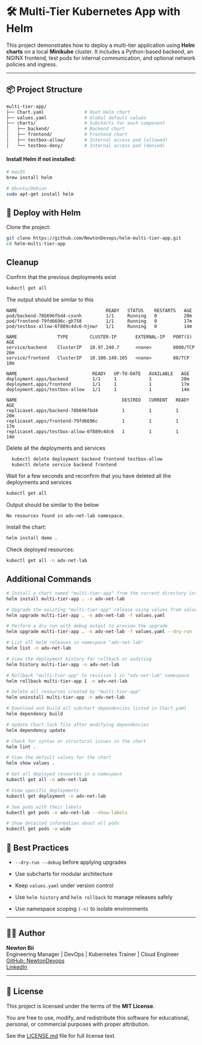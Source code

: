 # 🛠️ Multi-Tier Kubernetes App with Helm

This project demonstrates how to deploy a multi-tier application using **Helm charts** on a local **Minikube** cluster. It includes a Python-based backend, an NGINX frontend, test pods for internal communication, and optional network policies and ingress.

---

## 📦 Project Structure

```bash
multi-tier-app/
├── Chart.yaml               # Root Helm chart
├── values.yaml              # Global default values
├── charts/                  # Subcharts for each component
│   ├── backend/             # Backend chart
│   ├── frontend/            # Frontend chart
│   ├── testbox-allow/       # Internal access pod (allowed)
│   └── testbox-deny/        # Internal access pod (denied)
```

#### Install Helm if not installed:

```bash
# macOS
brew install helm

# Ubuntu/Debian
sudo apt-get install helm
```

## 🔧 Deploy with Helm

Clone the project:

```bash
git clone https://github.com/NewtonDevops/helm-multi-tier-app.git
cd helm-multi-tier-app
```

## Cleanup

Confirm that the previous deployments exist

```bash
kubectl get all
```
The output should be similar to this

``` pgsql
NAME                                 READY   STATUS    RESTARTS   AGE
pod/backend-78b696fbd4-cxvnh         1/1     Running   0          20m
pod/frontend-79fd6696c-gh758         1/1     Running   0          17m
pod/testbox-allow-6f889c4dc6-hjnwr   1/1     Running   0          14m

NAME               TYPE        CLUSTER-IP       EXTERNAL-IP   PORT(S)    AGE
service/backend    ClusterIP   10.97.240.7      <none>        8080/TCP   26m
service/frontend   ClusterIP   10.100.149.105   <none>        80/TCP     18m

NAME                            READY   UP-TO-DATE   AVAILABLE   AGE
deployment.apps/backend         1/1     1            1           20m
deployment.apps/frontend        1/1     1            1           17m
deployment.apps/testbox-allow   1/1     1            1           14m

NAME                                       DESIRED   CURRENT   READY   AGE
replicaset.apps/backend-78b696fbd4         1         1         1       20m
replicaset.apps/frontend-79fd6696c         1         1         1       17m
replicaset.apps/testbox-allow-6f889c4dc6   1         1         1       14m

```

Delete all the deployments and services

```bash
  kubectl delete deployment backend frontend testbox-allow
  kubectl delete service backend frontend
```
Wait for a few seconds and reconfirm that you have deleted all the deployments and services

```bash
kubectl get all
```
Output should be similar to the below

```pgslq
No resources found in adv-net-lab namespace.
```

Install the chart:

```bash
helm install demo . 
```
Check deployed resources:

```bash
kubectl get all -n adv-net-lab

```

## Additional Commands
```bash
# Install a chart named "multi-tier-app" from the current directory into namespace "adv-net-lab"
helm install multi-tier-app . -n adv-net-lab

# Upgrade the existing "multi-tier-app" release using values from values.yaml
helm upgrade multi-tier-app . -n adv-net-lab -f values.yaml

# Perform a dry run with debug output to preview the upgrade
helm upgrade multi-tier-app . -n adv-net-lab -f values.yaml --dry-run --debug

# List all Helm releases in namespace "adv-net-lab"
helm list -n adv-net-lab

# View the deployment history for rollback or auditing
helm history multi-tier-app -n adv-net-lab

# Rollback "multi-tier-app" to revision 1 in "adv-net-lab" namespace
helm rollback multi-tier-app 1 -n adv-net-lab

# Delete all resources created by "multi-tier-app"
helm uninstall multi-tier-app -n adv-net-lab

# Download and build all subchart dependencies listed in Chart.yaml
helm dependency build

# Update Chart.lock file after modifying dependencies
helm dependency update

# Check for syntax or structural issues in the chart
helm lint .

# View the default values for the chart
helm show values .

# Get all deployed resources in a namespace
kubectl get all -n adv-net-lab

# View specific deployments
kubectl get deployment -n adv-net-lab

# See pods with their labels
kubectl get pods -n adv-net-lab --show-labels

# Show detailed information about all pods
kubectl get pods -o wide

```

## 🧠 Best Practices
- ```--dry-run --debug``` before applying upgrades

- Use subcharts for modular architecture

- Keep ```values.yaml``` under version control

- Use ```helm history``` and ```helm rollback``` to manage releases safely

- Use namespace scoping ```(-n)``` to isolate environments


---

## 👨‍💻 Author

**Newton Bii**  
Engineering Manager | DevOps | Kubernetes Trainer | Cloud Engineer  
[GitHub: NewtonDevops](https://github.com/NewtonDevops)  
[LinkedIn](https://www.linkedin.com/in/newton-bii-engineer/)

---

## 📄 License

This project is licensed under the terms of the **MIT License**.

You are free to use, modify, and redistribute this software for educational, personal, or commercial purposes with proper attribution.

See the [LICENSE.md](./LICENSE.md) file for full license text.
